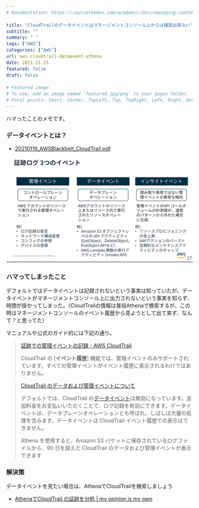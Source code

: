```yaml
---
# Documentation: https://sourcethemes.com/academic/docs/managing-content/

title: "CloudTrailのデータイベントはマネージメントコンソール上からは確認出来ない"
subtitle: ""
summary: " "
tags: ["AWS"]
categories: ["AWS"]
url: aws-cloudtrail-dataevent-athena
date: 2021-11-25
featured: false
draft: false

# Featured image
# To use, add an image named `featured.jpg/png` to your pages folder.
# Focal points: Smart, Center, TopLeft, Top, TopRight, Left, Right, BottomLeft, Bottom, Bottで
---
```




ハマったことのメモです。

### データイベントとは？

- [20210119\_AWSBlackbelt\_CloudTrail\.pdf](https://d1.awsstatic.com/webinars/jp/pdf/services/20210119_AWSBlackbelt_CloudTrail.pdf)

![image-20211125131604361](image-20211125131604361.png)

### ハマってしまったこと

デフォルトではデータイベントは記録されないという事実は知っていたが、データイベントがマネージメントコンソール上に出力されないという事実を知らず、時間が掛かってしまった。（CloudTrailの情報は普段Athenaで検索するが、この時はマネージメントコンソールのイベント履歴から見ようとして出て来ず、なんで？と思ってた）

マニュアルや公式のガイド的には下記の通り。

> [証跡での管理イベントの記録 \- AWS CloudTrail](https://docs.aws.amazon.com/ja_jp/awscloudtrail/latest/userguide/logging-management-events-with-cloudtrail.html)
>
> CloudTrail の [**イベント履歴**] 機能では、管理イベントのみサポートされています。すべての管理イベントがイベント履歴に表示されるわけではありません。

> [CloudTrail のデータおよび管理イベントについて](https://aws.amazon.com/jp/premiumsupport/knowledge-center/cloudtrail-data-management-events/?utm_source=pocket_mylist)
>
> デフォルトでは、CloudTrail の[データイベント](https://docs.aws.amazon.com/awscloudtrail/latest/userguide/logging-data-events-with-cloudtrail.html#logging-data-events)は無効になっています。追加料金をお支払いいただくことで、ログ記録を有効にできます。データイベントは、データプレーンオペレーションとも呼ばれ、しばしば大量の処理を含みます。データイベントは CloudTrail イベント履歴での表示はできません。
>
> Athena を使用すると、Amazon S3 バケットに保存されているログファイルから、90 日を超えた CloudTrail のデータおよび管理イベントが表示できます

### 解決策

データイベントを見たい場合は、AthenaでCloudTrailを検索しましょう

- [AthenaでCloudTrail の証跡を分析 \| my opinion is my own](https://zatoima.github.io/aws-cloudtrail-athena-analyze-query/)